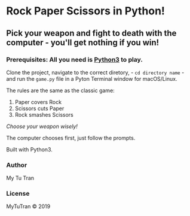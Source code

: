 # Rock Paper Scissors in Python!

## Pick your weapon and fight to death with the computer - you'll get nothing if you win!

### Prerequisites: All you need is [Python3](https://www.python.org/) to play.

Clone the project, navigate to the correct diretory, - `cd directory name` - and run the `game.py` file in a Pyton Terminal window for macOS/Linux.

The rules are the same as the classic game:
1. Paper covers Rock
2. Scissors cuts Paper
3. Rock smashes Scissors

*Choose your weapon wisely!*

The computer chooses first, just follow the prompts.

Built with Python3.

### Author
My Tu Tran

### License

MyTuTran © 2019